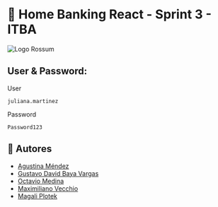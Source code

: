 # 🏦 Home Banking React - Sprint 3 - ITBA

![Logo Rossum](https://itbank.moveup.digital/img/logo.webp)

## User & Password:
User
```
juliana.martinez
```
Password
```
Password123
```

## 👥 Autores

- [Agustina Méndez](https://github.com/aguiita)
- [Gustavo David Baya Vargas](https://github.com/gustavobaya)
- [Octavio Medina](https://github.com/ocmedina)
- [Maximiliano Vecchio](https://www.linkedin.com/in/maxivecchio)
- [Magali Plotek](https://www.linkedin.com/in/magal%C3%AD-plotek-a52b13277)
